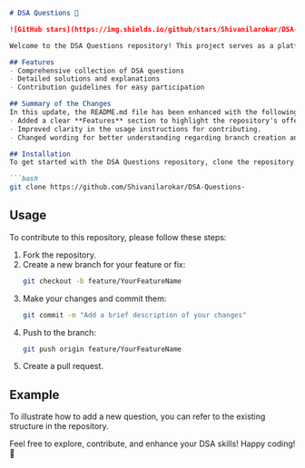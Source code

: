 ```markdown
# DSA Questions 🚀

![GitHub stars](https://img.shields.io/github/stars/Shivanilarokar/DSA-Questions-?style=social) ![Forks](https://img.shields.io/github/forks/Shivanilarokar/DSA-Questions-?style=social)

Welcome to the DSA Questions repository! This project serves as a platform for developers and learners to practice and enhance their skills in Data Structures and Algorithms (DSA). This repository is designed to help you improve your understanding of various data structures and algorithms through a collection of questions and solutions.

## Features
- Comprehensive collection of DSA questions
- Detailed solutions and explanations
- Contribution guidelines for easy participation

## Summary of the Changes
In this update, the README.md file has been enhanced with the following changes:
- Added a clear **Features** section to highlight the repository's offerings.
- Improved clarity in the usage instructions for contributing.
- Changed wording for better understanding regarding branch creation and pull requests.

## Installation
To get started with the DSA Questions repository, clone the repository to your local machine:

```bash
git clone https://github.com/Shivanilarokar/DSA-Questions-
```

## Usage
To contribute to this repository, please follow these steps:
1. Fork the repository.
2. Create a new branch for your feature or fix:
   ```bash
   git checkout -b feature/YourFeatureName
   ```
3. Make your changes and commit them:
   ```bash
   git commit -m "Add a brief description of your changes"
   ```
4. Push to the branch:
   ```bash
   git push origin feature/YourFeatureName
   ```
5. Create a pull request.

## Example
To illustrate how to add a new question, you can refer to the existing structure in the repository.

Feel free to explore, contribute, and enhance your DSA skills! Happy coding! 🎉
```